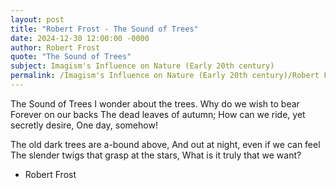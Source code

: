 ```yaml
---
layout: post
title: "Robert Frost - The Sound of Trees"
date: 2024-12-30 12:00:00 -0000
author: Robert Frost
quote: "The Sound of Trees"
subject: Imagism's Influence on Nature (Early 20th century)
permalink: /Imagism's Influence on Nature (Early 20th century)/Robert Frost/Robert Frost - The Sound of Trees
---
```


The Sound of Trees
I wonder about the trees.
Why do we wish to bear
Forever on our backs
The dead leaves of autumn;
How can we ride, yet secretly desire,
One day, somehow!

The old dark trees are a-bound above,
And out at night, even if we can feel
The slender twigs that grasp at the stars,
What is it truly that we want?

- Robert Frost

